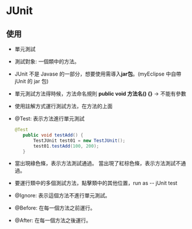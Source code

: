 # JUnit

## 使用
- 單元測試
- 測試對象: 一個類中的方法。
- JUnit 不是 Javase 的一部分，想要使用需導入**jar包**。(myEclipse 中自帶jUnit 的 jar 包)
- 單元測試方法得時候，方法命名規則 **public void 方法名() {}** -> 不能有參數
- 使用註解方式運行測試方法，在方法的上面
 - @Test: 表示方法進行單元測試

     ```java
    @Test
    	public void testAdd() {
    		TestJUnit test01 = new TestJUnit();
    		test01.testAdd(100, 200);
    	}
    ```
    
- 當出現綠色條，表示方法測試通過。
  當出現了紅棕色條，表示方法測試不通過。
- 要運行類中的多個測試方法，點擊類中的其他位置，run as -- jUnit test
- @Ignore: 表示這個方法不進行單元測試。
- @Before: 在每一個方法之前運行。
- @After: 在每一個方法之後運行。
